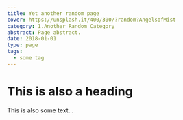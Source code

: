 ```yaml
---
title: Yet another random page
cover: https://unsplash.it/400/300/?random?AngelsofMist
category: 1.Another Random Category
abstract: Page abstract.
date: 2018-01-01
type: page
tags:
  - some tag
---
```


# This is also a heading

This is also some text...
